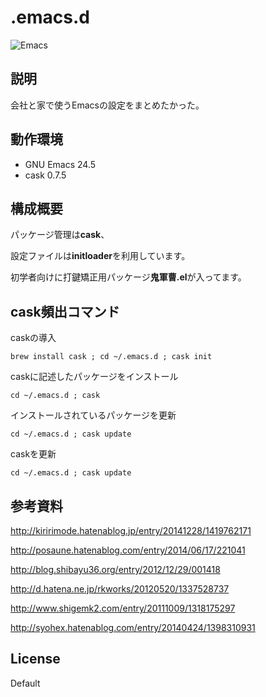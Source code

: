 
# .emacs.d
![Emacs](https://upload.wikimedia.org/wikipedia/commons/thumb/0/08/EmacsIcon.svg/240px-EmacsIcon.svg.png "Emacs")

## 説明

会社と家で使うEmacsの設定をまとめたかった。

## 動作環境

- GNU Emacs 24.5
- cask 0.7.5

## 構成概要
パッケージ管理は**cask**、

設定ファイルは**initloader**を利用しています。

初学者向けに打鍵矯正用パッケージ**鬼軍曹.el**が入ってます。

## cask頻出コマンド

caskの導入

`brew install cask ; cd ~/.emacs.d ; cask init`

caskに記述したパッケージをインストール

`cd ~/.emacs.d ; cask  `

インストールされているパッケージを更新

`cd ~/.emacs.d ; cask update  `

caskを更新

`cd ~/.emacs.d ; cask update  `


## 参考資料

http://kiririmode.hatenablog.jp/entry/20141228/1419762171

http://posaune.hatenablog.com/entry/2014/06/17/221041

http://blog.shibayu36.org/entry/2012/12/29/001418

http://d.hatena.ne.jp/rkworks/20120520/1337528737

http://www.shigemk2.com/entry/20111009/1318175297

http://syohex.hatenablog.com/entry/20140424/1398310931

## License

Default
